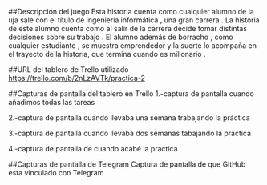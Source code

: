 ##Descripción del juego 
Esta historia cuenta como cualquier alumno de la uja sale con el título de ingeniería informática , una gran carrera . La historia de este alumno cuenta como 
al salir de la carrera decide tomar distintas decisiones sobre su trabajo . El alumno además de borracho , como cualquier estudiante , se muestra emprendedor 
y la suerte lo acompaña en el trayecto de la historia, que termina cuando es millonario .

##URL del tablero de Trello utilizado 
https://trello.com/b/2nLzAVTk/practica-2

##Capturas de pantalla del tablero en Trello
1.-captura de pantalla cuando añadimos todas las tareas

2.-captura de pantalla cuando llevaba una semana trabajando la práctica 

3.-captura de pantalla cuando llevaba dos semanas tabajando la práctica

4.-captura de pantalla de cuando acabé la práctica

##Capturas de pantalla de Telegram
Captura de pantalla de que GitHub esta vinculado con Telegram


